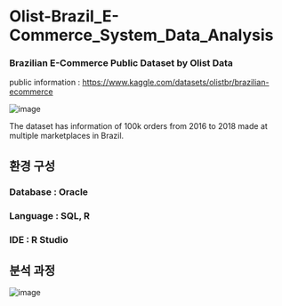 # Olist-Brazil_E-Commerce_System_Data_Analysis

### Brazilian E-Commerce Public Dataset by Olist Data

public information : https://www.kaggle.com/datasets/olistbr/brazilian-ecommerce

![image](https://github.com/iJaeDragon/Olist-Brazil_E-Commerce_System_Data_Analysis/assets/66985977/833e9170-a63f-440b-b017-f94bce7a7e04)

The dataset has information of 100k orders from 2016 to 2018 made at multiple marketplaces in Brazil.


## 환경 구성

### Database : Oracle

### Language : SQL, R

### IDE : R Studio

## 분석 과정

![image](https://github.com/iJaeDragon/Olist-Brazil_E-Commerce_System_Data_Analysis/assets/66985977/1d239a06-dbf6-49a3-9510-e130a2285edc)
